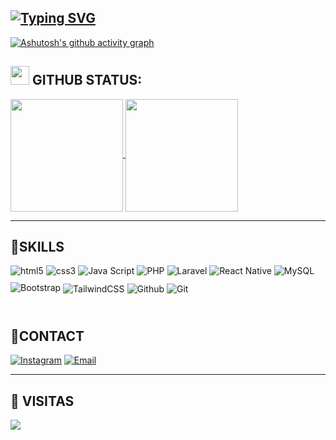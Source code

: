 [![Typing SVG](https://readme-typing-svg.demolab.com?font=Poppins&weight=500&duration=7000&pause=1000&color=F7F7F7&random=false&width=435&lines=+Hello%2C+my+name+is+Gustavo+Sampaio+Soier;I'm+17+years+old;+I+live+in+Brazil%2C+S%C3%A3o+Paulo;I'm+studying+systems+development)](https://git.io/typing-svg)
---
[![Ashutosh's github activity graph](https://github-readme-activity-graph.vercel.app/graph?username=GustaSoier&theme=github-compact)](https://github.com/ashutosh00710/github-readme-activity-graph)

## <img src="https://media.giphy.com/media/iY8CRBdQXODJSCERIr/giphy.gif" width="30px"> GITHUB STATUS:
<div>
  <a href="https://github.com/anuraghazra/github-readme-stats">
    <img height="180em" align="center" src="https://github-readme-streak-stats.herokuapp.com/?user=GustaSoier&show_icons=true&theme=radical"/>
  </a>

<img align="center" height="180em" src="https://github-readme-stats.vercel.app/api/top-langs/?username=GustaSoier&layout=compact&langs_count=7&theme=radical"/>
</div>

---


## 🚀SKILLS

<div>
  <img style="margin-bottom: 10px; align="center" alt="html5" src="https://img.shields.io/badge/HTML5-E34F26?style=for-the-badge&logo=html5&logoColor=white"/> 
  <img style="margin-bottom: 10px; align="center" alt="css3" src="https://img.shields.io/badge/CSS3-1572B6?style=for-the-badge&logo=css3&logoColor=white"/>
  <img style="margin-bottom: 10px; align="center" alt="Java Script" src="https://img.shields.io/badge/JavaScript-F7DF1E?style=for-the-badge&logo=javascript&logoColor=black"/>
  <img style="margin-bottom: 10px; align="center" alt="PHP" src="https://img.shields.io/badge/PHP-777BB4?style=for-the-badge&logo=php&logoColor=white"/>
    <img style="margin-bottom: 10px; align="center" alt="Laravel" src="https://img.shields.io/badge/Laravel-FF2D20?style=for-the-badge&logo=laravel&logoColor=white"/>
  <img style="margin-bottom: 10px; align="center" alt="React Native" src="https://img.shields.io/badge/React_Native-20232A?style=for-the-badge&logo=react&logoColor=61DAFB"/>
    <img style="margin-bottom: 10px; align="center" alt="MySQL" src="https://img.shields.io/badge/MySQL-00000F?style=for-the-badge&logo=mysql&logoColor=white"/>
  <img style="margin-bottom: 10px; align="center" alt="Bootstrap" src="https://img.shields.io/badge/Bootstrap-563D7C?style=for-the-badge&logo=bootstrap&logoColor=white"/>
  <img align="center" alt="TailwindCSS" src="https://img.shields.io/badge/Tailwind_CSS-38B2AC?style=for-the-badge&logo=tailwind-css&logoColor=white"/>
  <img align="center" alt="Github" src="https://img.shields.io/badge/GitHub-100000?style=for-the-badge&logo=github&logoColor=white"/>
  <img align="center" alt="Git" src="https://img.shields.io/badge/GIT-E44C30?style=for-the-badge&logo=git&logoColor=white"/>
  
</div><br/>

## 📱CONTACT

[![Instagram](https://img.shields.io/badge/Instagram-E4405F?style=for-the-badge&logo=instagram&logoColor=white)](https://instagram.com/gustavo.oxx)
[![Email](https://img.shields.io/badge/Gmail-D14836?style=for-the-badge&logo=gmail&logoColor=white)](mailto:gsampaiosoier0@gmail.com)

---

 ## 👀 VISITAS 
<p>  <img alingn="center" src="https://profile-counter.glitch.me/GustaSoier/count.svg" /></p>
